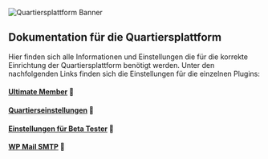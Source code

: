 ![Quartiersplattform Banner](https://github.com/studio-arrenberg/quartiersplattform/raw/main/.github/assets/quartiersplattform-banner-02.jpg)

## Dokumentation für die Quartiersplattform
Hier finden sich alle Informationen und Einstellungen die für die korrekte Einrichtung der Quartiersplattform benötigt werden.
Unter den nachfolgenden Links finden sich die Einstellungen für die einzelnen Plugins:

#### [Ultimate Member](https://github.com/studio-arrenberg/quartiersplattform/blob/main/documentation/Ultimate_Member.md) 📑
#### [Quartierseinstellungen](https://github.com/studio-arrenberg/quartiersplattform/blob/main/documentation/quartierseinstellungen.md) 📑
#### [Einstellungen für Beta Tester](https://github.com/studio-arrenberg/quartiersplattform/blob/main/documentation/First_Mover.md) 📑
#### [WP Mail SMTP](https://github.com/studio-arrenberg/quartiersplattform/blob/main/documentation/WP_Mail_SMTP.md) 📑

